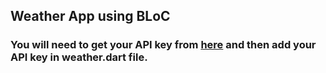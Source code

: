 ## Weather App using BLoC

### You will need to get your API key from [here](https://openweathermap.org/current) and then add your API key in weather.dart file.
